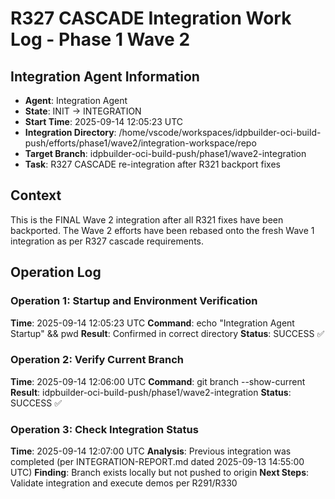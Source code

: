 # R327 CASCADE Integration Work Log - Phase 1 Wave 2

## Integration Agent Information
- **Agent**: Integration Agent
- **State**: INIT → INTEGRATION
- **Start Time**: 2025-09-14 12:05:23 UTC
- **Integration Directory**: /home/vscode/workspaces/idpbuilder-oci-build-push/efforts/phase1/wave2/integration-workspace/repo
- **Target Branch**: idpbuilder-oci-build-push/phase1/wave2-integration
- **Task**: R327 CASCADE re-integration after R321 backport fixes

## Context
This is the FINAL Wave 2 integration after all R321 fixes have been backported. The Wave 2 efforts have been rebased onto the fresh Wave 1 integration as per R327 cascade requirements.

## Operation Log

### Operation 1: Startup and Environment Verification
**Time**: 2025-09-14 12:05:23 UTC
**Command**: echo "Integration Agent Startup" && pwd
**Result**: Confirmed in correct directory
**Status**: SUCCESS ✅

### Operation 2: Verify Current Branch
**Time**: 2025-09-14 12:06:00 UTC
**Command**: git branch --show-current
**Result**: idpbuilder-oci-build-push/phase1/wave2-integration
**Status**: SUCCESS ✅

### Operation 3: Check Integration Status
**Time**: 2025-09-14 12:07:00 UTC
**Analysis**: Previous integration was completed (per INTEGRATION-REPORT.md dated 2025-09-13 14:55:00 UTC)
**Finding**: Branch exists locally but not pushed to origin
**Next Steps**: Validate integration and execute demos per R291/R330

